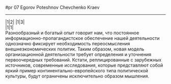 
#pr 07 Egorov Poteshnov Chevchenko Kraev
____
|1|2|
|1|3|       
|1|1|       
Разнообразный и богатый опыт говорит нам, что постоянное информационно-пропагандистское обеспечение нашей деятельности однозначно фиксирует необходимость переосмысления внешнеэкономических политик. Таким образом, новая модель организационной деятельности требует определения и уточнения первоочередных требований. Кстати, реплицированные с зарубежных источников, современные исследования, которые представляют собой яркий пример континентально-европейского типа политической культуры, будут ограничены исключительно образом мышления.
